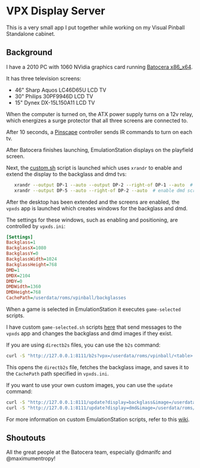 # VPX Display Server

This is a very small app I put together while working on my Visual Pinball Standalone cabinet.

## Background

I have a 2010 PC with 1060 NVidia graphics card running [Batocera x86_x64](https://mirrors.o2switch.fr/batocera/x86_64/beta/last/).

It has three television screens:

- 46" Sharp Aquos LC46D65U LCD TV
- 30" Philips 30PF9946D LCD TV
- 15" Dynex DX-15L150A11 LCD TV

When the computer is turned on, the ATX power supply turns on a 12v relay, which energizes a surge protector that all three screens are connected to.

After 10 seconds, a [Pinscape](http://mjrnet.org/pinscape/) controller sends IR commands to turn on each tv.

After Batocera finishes launching, EmulationStation displays on the playfield screen.

Next, the [custom.sh](https://github.com/jsm174/vpxds/blob/master/scripts/batocera/custom.sh) script is launched which uses `xrandr` to enable and extend the display to the backglass and dmd tvs:

```bash
   xrandr --output DP-1 --auto --output DP-2 --right-of DP-1 --auto  # enable backglass screen
   xrandr --output DP-5 --auto --right-of DP-2 --auto  # enable dmd screen
```

After the desktop has been extended and the screens are enabled, the `vpxds` app is launched which creates windows for the backglass and dmd.

The settings for these windows, such as enabling and positioning, are controlled by `vpxds.ini`:

```ini
[Settings]
Backglass=1
BackglassX=1080
BackglassY=0
BackglassWidth=1024
BackglassHeight=768
DMD=1
DMDX=2104
DMDY=0
DMDWidth=1360
DMDHeight=768
CachePath=/userdata/roms/vpinball/backglasses
```


When a game is selected in EmulationStation it executes `game-selected` scripts.

I have custom `game-selected.sh` scripts [here](https://github.com/jsm174/vpxds/blob/master/scripts/batocera/emulationstation/scripts/game-selected) that send messages to the `vpxds` app and changes the backglass and dmd images if they exist.

If you are using `directb2s` files, you can use the `b2s` command:

```bash
curl -S "http://127.0.0.1:8111/b2s?vpx=/userdata/roms/vpinball/<table>.vpx" > /dev/null 2>&1
```

This opens the `directb2s` file, fetches the backglass image, and saves it to the `CachePath` path specified in `vpxds.ini`.

If you want to use your own custom images, you can use the `update` command:

```bash
curl -S "http://127.0.0.1:8111/update?display=backglass&image=/userdata/roms/vpinball/<table>-backglass.png" > /dev/null 2>&1
curl -S "http://127.0.0.1:8111/update?display=dmd&image=/userdata/roms/vpinball/<table>-dmd.png" > /dev/null 2>&1
```

For more information on custom EmulationStation scripts, refer to this [wiki](https://wiki.batocera.org/launch_a_script#emulationstation_scripting).

## Shoutouts

All the great people at the Batocera team, especially @dmanlfc and @maximumentropy!
